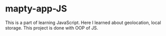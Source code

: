 # mapty-app-JS
This is a part of learning JavaScript. Here I learned about geolocation, local storage. This project is done with OOP of JS. 
